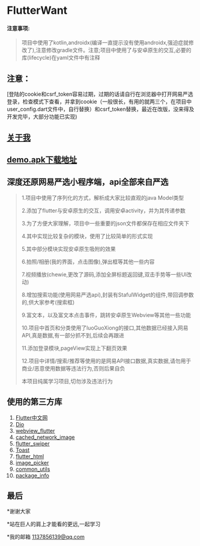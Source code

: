 # FlutterWant

#### 注意事项:
>项目中使用了kotlin,androidx(编译一直提示没有使用androidx,强迫症就修改了),注意修改gradle文件。注意;项目中使用了与安卓原生的交互,必要的库(lifecycle)在yaml文件中有注释
## 注意：
  [登陆的cookie和csrf_token容易过期，过期的话请自行在浏览器中打开网易严选登录，检查模式下查看，并拿到cookie（一般很长，有用的就两三个，在项目中user_config.dart文件中，自行替换）和csrf_token替换，最近在改版，没来得及开发完毕，大部分功能已实现)
>
## [关于我](https://github.com/softfatgay)

## [demo.apk下载地址](https://www.pgyer.com/QjBP)


## 深度还原网易严选小程序端，api全部来自严选

>1.项目中使用了序列化的方式，解析成大家比较直观的java Model类型
>
>2.添加了flutter与安卓原生的交互，调用安卓activity，并为其传递参数
>
>3.为了方便大家理解，项目中一些重要的json文件都保存在相应文件夹下
>
>4.其中实现比较复杂的模块，使用了比较简单的形式实现
>
>5.其中部分模块实现安卓原生吸附的效果
>
>6.拍照/相册(我的界面，点击图像),弹出框等其他一些内容
>
>7.视频播放(chewie,更改了源码,添加全屏标题返回键,双击手势等一些UI改动)
>
>8.增加搜索功能(使用网易严选api),封装有StafulWidget的组件,带回调参数的,供大家参考(搜索框)
>
>9.富文本，以及富文本点击事件，跳转安卓原生Webview等其他一些功能
>
>10.项目中首页和分类使用了luoGuoXiong的接口,其他数据已经接入网易API,真是数据,有一部分抓不到,后续会再跟进
>
>11.添加登录模块,pageView实现上下翻页效果
>
>12.项目中详情/搜索/推荐等使用的是网易API接口数据,真实数据,请勿用于商业/恶意使用数据等违法行为,否则后果自负
>
>本项目纯属学习项目,切勿涉及违法行为

## 使用的第三方库
1. [Flutter中文网](https://flutterchina.club/) 
2. [Dio](https://pub.flutter-io.cn/packages/dio)
3. [webview_flutter](https://pub.flutter-io.cn/packages/webview_flutter)
4. [cached_network_image](https://pub.flutter-io.cn/packages/cached_network_image)
5. [flutter_swiper](https://pub.flutter-io.cn/packages/flutter_swiper) 
6. [Toast](https://pub.flutter-io.cn/packages/toast)
7. [flutter_html](https://pub.flutter-io.cn/packages/flutter_html)
8. [image_picker](https://pub.flutter-io.cn/packages/image_picker)
9. [common_utils](https://pub.flutter-io.cn/packages/common_utils)
10. [package_info](https://pub.flutter-io.cn/packages/package_info)



## 最后
*谢谢大家
>
*站在巨人的肩上才能看的更远,一起学习
>
*我的邮箱 1137856139@qq.com
